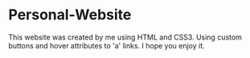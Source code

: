 # Personal-Website
This website was created by me using HTML and CSS3. Using custom buttons and hover attributes to 'a' links. I hope you enjoy it. 
